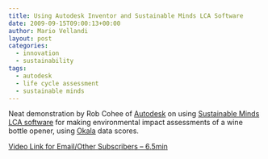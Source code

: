 ```yaml
---
title: Using Autodesk Inventor and Sustainable Minds LCA Software
date: 2009-09-15T09:00:13+00:00
author: Mario Vellandi
layout: post
categories:
  - innovation
  - sustainability
tags:
  - autodesk
  - life cycle assessment
  - sustainable minds
---
```

Neat demonstration by Rob Cohee of [Autodesk](http://usa.autodesk.com/) on using [Sustainable Minds LCA software](http://www.sustainableminds.com/) for making environmental impact assessments of a wine bottle opener, using [Okala](http://www.sustainableminds.com/okala) data scores.

[Video Link for Email/Other Subscribers &#8211; 6.5min](http://www.youtube.com/watch?v=2PFc36Sr5QA)
